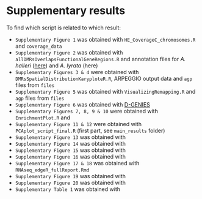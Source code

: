 # Supplementary results

To find which script is related to which result:


 - `Supplementary Figure 1` was obtained with `HE_CoverageC_chromosomes.R` and `coverage_data`
 - `Supplementary Figure 2` was obtained with `allDMRsOverlapsFunctionalGeneRegions.R` and annotation files for _A. halleri_ ([here](https://datadryad.org/stash/dataset/doi:10.5061/dryad.gn4hh)) and _A. lyrata_ (here)
 - `Supplementary Figures 3 & 4` were obtained with `DMRsSpatialDistributionKaryploteR.R`, ARPEGGIO output data and `agp` files from `files`
 - `Supplementary Figure 5` was obtained with `VisualizingRemapping.R` and `agp` files from `files`
 - `Supplementary Figure 6` was obtained with [D-GENIES](http://dgenies.toulouse.inra.fr/)
 - `Supplementary Figures 7, 8, 9 & 10` were obtained with `EnrichmentPlot.R` and
 - `Supplementary Figure 11 & 12` were obtained with `PCAplot_script_final.R` (first part, see `main_results` folder)
 - `Supplementary Figure 13` was obtained with 
 - `Supplementary Figure 14` was obtained with
 - `Supplementary Figure 15` was obtained with
 - `Supplementary Figure 16` was obtained with
 - `Supplementary Figure 17 & 18` was obtained with `RNAseq_edgeR_fullReport.Rmd`
 - `Supplementary Figure 19` was obtained with
 - `Supplementary Figure 20` was obtained with
 - `Supplementary Table 1` was obtained with
